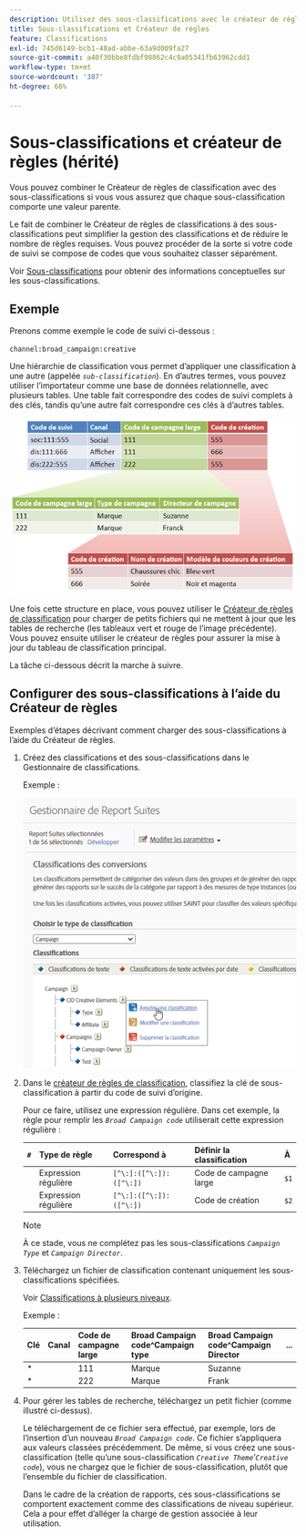 ```yaml
---
description: Utilisez des sous-classifications avec le créateur de règles de classification.
title: Sous-classifications et Créateur de règles
feature: Classifications
exl-id: 745d6149-bcb1-48ad-abbe-63a9d009fa27
source-git-commit: a40f30bbe8fdbf98862c4c9a05341fb63962cdd1
workflow-type: tm+mt
source-wordcount: '387'
ht-degree: 66%

---
```


# Sous-classifications et créateur de règles (hérité)

Vous pouvez combiner le Créateur de règles de classification avec des sous-classifications si vous vous assurez que chaque sous-classification comporte une valeur parente.

Le fait de combiner le Créateur de règles de classifications à des sous-classifications peut simplifier la gestion des classifications et de réduire le nombre de règles requises. Vous pouvez procéder de la sorte si votre code de suivi se compose de codes que vous souhaitez classer séparément.

Voir [Sous-classifications](/help/components/classifications/importer/subclassifications.md) pour obtenir des informations conceptuelles sur les sous-classifications.

## Exemple

Prenons comme exemple le code de suivi ci-dessous :

`channel:broad_campaign:creative`

Une hiérarchie de classification vous permet d’appliquer une classification à une autre (appelée *`sub-classification`*). En d’autres termes, vous pouvez utiliser l’importateur comme une base de données relationnelle, avec plusieurs tables. Une table fait correspondre des codes de suivi complets à des clés, tandis qu’une autre fait correspondre ces clés à d’autres tables.

![](assets/sub_class_table.png)

Une fois cette structure en place, vous pouvez utiliser le [Créateur de règles de classification](/help/components/classifications/crb/classification-rule-builder.md) pour charger de petits fichiers qui ne mettent à jour que les tables de recherche (les tableaux vert et rouge de l’image précédente). Vous pouvez ensuite utiliser le créateur de règles pour assurer la mise à jour du tableau de classification principal.

La tâche ci-dessous décrit la marche à suivre.

## Configurer des sous-classifications à l’aide du Créateur de règles

Exemples d’étapes décrivant comment charger des sous-classifications à l’aide du Créateur de règles.

1. Créez des classifications et des sous-classifications dans le Gestionnaire de classifications.

   Exemple :

   ![Infos sur l’étape](/help/admin/admin/assets/sub_class_create.png)

1. Dans le [créateur de règles de classification](/help/components/classifications/crb/classification-rule-builder.md), classifiez la clé de sous-classification à partir du code de suivi d’origine.

   Pour ce faire, utilisez une expression régulière. Dans cet exemple, la règle pour remplir les *`Broad Campaign code`* utiliserait cette expression régulière :

   | `#` | Type de règle | Correspond à | Définir la classification | À |
   |---|---|---|---|---|
   |   | Expression régulière | `[^\:]:([^\:]):([^\:])` | Code de campagne large | `$1` |
   |   | Expression régulière | `[^\:]:([^\:]):([^\:])` | Code de création | `$2` |

   >[!NOTE]
   >
   >À ce stade, vous ne complétez pas les sous-classifications *`Campaign Type`* et *`Campaign Director`*.

1. Téléchargez un fichier de classification contenant uniquement les sous-classifications spécifiées.

   Voir [Classifications à plusieurs niveaux](/help/components/classifications/importer/subclassifications.md).

   Exemple :

   | Clé | Canal | Code de campagne large | Broad Campaign code&Hat;Campaign type | Broad Campaign code&Hat;Campaign Director | ... |
   |---|---|---|---|---|---|
   | &#42; |  | 111 | Marque | Suzanne |  |
   | &#42; |  | 222 | Marque | Frank |  |

1. Pour gérer les tables de recherche, téléchargez un petit fichier (comme illustré ci-dessus).

   Le téléchargement de ce fichier sera effectué, par exemple, lors de l’insertion d’un nouveau *`Broad Campaign code`*. Ce fichier s’appliquera aux valeurs classées précédemment. De même, si vous créez une sous-classification (telle qu’une sous-classification *`Creative Theme`*’*`Creative code`*), vous ne chargez que le fichier de sous-classification, plutôt que l’ensemble du fichier de classification.

   Dans le cadre de la création de rapports, ces sous-classifications se comportent exactement comme des classifications de niveau supérieur. Cela a pour effet d’alléger la charge de gestion associée à leur utilisation.
